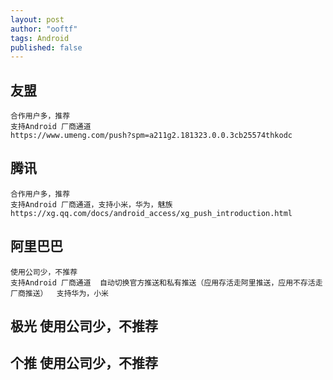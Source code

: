 ```yaml
---
layout: post
author: "ooftf"
tags: Android
published: false
---
```


## 友盟
    合作用户多，推荐
    支持Android 厂商通道
    https://www.umeng.com/push?spm=a211g2.181323.0.0.3cb25574thkodc
## 腾讯
    合作用户多，推荐
    支持Android 厂商通道，支持小米，华为，魅族
    https://xg.qq.com/docs/android_access/xg_push_introduction.html
## 阿里巴巴
    使用公司少，不推荐
    支持Android 厂商通道  自动切换官方推送和私有推送（应用存活走阿里推送，应用不存活走厂商推送）  支持华为，小米
## 极光               使用公司少，不推荐
## 个推               使用公司少，不推荐

